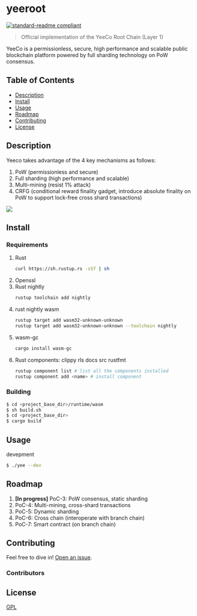 # yeeroot

[![standard-readme compliant](https://img.shields.io/badge/readme%20style-standard-brightgreen.svg?style=flat-square)](https://github.com/RichardLitt/standard-readme)

> Official implementation of the YeeCo Root Chain (Layer 1)

YeeCo is a permissionless, secure, high performance and scalable public blockchain platform powered by full sharding technology on PoW consensus.

## Table of Contents

- [Description](#description)
- [Install](#install)
- [Usage](#usage)
- [Roadmap](#roadmap)
- [Contributing](#contributing)
- [License](#license)

## Description

Yeeco takes advantage of the 4 key mechanisms as follows:

1. PoW (permissionless and secure)
2. Full sharding (high performance and scalable)
3. Multi-mining (resist 1% attack)
4. CRFG (conditional reward finality gadget, introduce absolute finality on PoW to support lock-free cross shard transactions)

![](https://raw.githubusercontent.com/yeeco/wiki/master/assets/images/yeeco-mechanisms.jpg)

## Install

### Requirements
1. Rust
    ```sh
    curl https://sh.rustup.rs -sSf | sh
    ```
2. Openssl
3. Rust nightly
    ```sh
    rustup toolchain add nightly
    ```
4. rust nightly wasm
    ```sh
    rustup target add wasm32-unknown-unknown
    rustup target add wasm32-unknown-unknown --toolchain nightly
    ```
5. wasm-gc
    ```sh
    cargo install wasm-gc
    ```
6. Rust components: clippy rls docs src rustfmt
    ```sh
    rustup component list # list all the components installed
    rustup component add <name> # install component
    ```

### Building
```sh
$ cd <project_base_dir>/runtime/wasm
$ sh build.sh
$ cd <project_base_dir>
$ cargo build
```

## Usage
devepment
```sh
$ ./yee --dev
```

## Roadmap
1. **[In progress]** PoC-3: PoW consensus, static sharding
1. PoC-4: Multi-mining, cross-shard transactions
1. PoC-5: Dynamic sharding
1. PoC-6: Cross chain (interoperate with branch chain)
1. PoC-7: Smart contract (on branch chain)

## Contributing

Feel free to dive in! [Open an issue](./issues/new).

### Contributors


## License

[GPL](LICENSE)